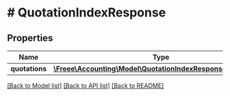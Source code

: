 # # QuotationIndexResponse

## Properties

Name | Type | Description | Notes
------------ | ------------- | ------------- | -------------
**quotations** | [**\Freee\Accounting\Model\QuotationIndexResponseQuotations[]**](QuotationIndexResponseQuotations.md) |  |

[[Back to Model list]](../../README.md#models) [[Back to API list]](../../README.md#endpoints) [[Back to README]](../../README.md)
